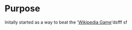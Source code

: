 # Purpose
Initally started as a way to beat the '[Wikipedia Game](http://thewikigame.com/ "In-case you're unfamiliar")'dsfff sf
